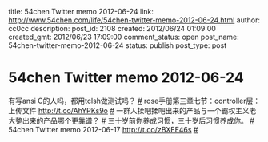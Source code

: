 title: 54chen Twitter memo 2012-06-24 
link: http://www.54chen.com/life/54chen-twitter-memo-2012-06-24.html
author: cc0cc
description: 
post_id: 2108
created: 2012/06/24 01:09:00
created_gmt: 2012/06/23 17:09:00
comment_status: open
post_name: 54chen-twitter-memo-2012-06-24
status: publish
post_type: post

# 54chen Twitter memo 2012-06-24 

有写ansi C的人吗，都用tclsh做测试吗？ [#](http://twitter.com/54chen/statuses/215411410182737920) rose手册第三章七节：controller层：上传文件 <http://t.co/AhYPKs9o> [#](http://twitter.com/54chen/statuses/214651693332303872) 一群人揉吧揉吧出来的产品与一个霸权主义老大整出来的产品哪个更靠谱？ [#](http://twitter.com/54chen/statuses/214610214190714880) 三十岁前你养成习惯，三十岁后习惯养成你。 [#](http://twitter.com/54chen/statuses/214570646166974464) 54chen Twitter memo 2012-06-17 <http://t.co/zBXFE46s> [#](http://twitter.com/54chen/statuses/214174844374368258)